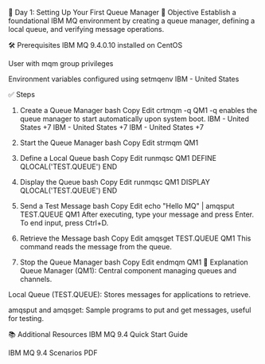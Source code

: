 📅 Day 1: Setting Up Your First Queue Manager
🎯 Objective
Establish a foundational IBM MQ environment by creating a queue manager, defining a local queue, and verifying message operations.​

🛠️ Prerequisites
IBM MQ 9.4.0.10 installed on CentOS

User with mqm group privileges

Environment variables configured using setmqenv​
IBM - United States

✅ Steps
1. Create a Queue Manager
bash
Copy
Edit
crtmqm -q QM1
-q enables the queue manager to start automatically upon system boot.​
IBM - United States
+7
IBM - United States
+7
IBM - United States
+7

2. Start the Queue Manager
bash
Copy
Edit
strmqm QM1
3. Define a Local Queue
bash
Copy
Edit
runmqsc QM1
DEFINE QLOCAL('TEST.QUEUE')
END
4. Display the Queue
bash
Copy
Edit
runmqsc QM1
DISPLAY QLOCAL('TEST.QUEUE')
END
5. Send a Test Message
bash
Copy
Edit
echo "Hello MQ" | amqsput TEST.QUEUE QM1
After executing, type your message and press Enter. To end input, press Ctrl+D.​

6. Retrieve the Message
bash
Copy
Edit
amqsget TEST.QUEUE QM1
This command reads the message from the queue.​

7. Stop the Queue Manager
bash
Copy
Edit
endmqm QM1
📘 Explanation
Queue Manager (QM1): Central component managing queues and channels.

Local Queue (TEST.QUEUE): Stores messages for applications to retrieve.

amqsput and amqsget: Sample programs to put and get messages, useful for testing.​

📚 Additional Resources
IBM MQ 9.4 Quick Start Guide

IBM MQ 9.4 Scenarios PDF

